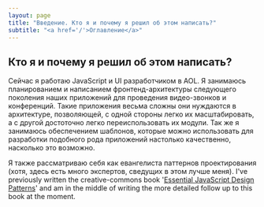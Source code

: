```yaml
---
layout: page
title: "Введение. Кто я и почему я решил об этом написать?"
subtitle: "<a href='/'>Оглавление</a>"
---
```



## Кто я и почему я решил об этом написать?

Сейчас я работаю JavaScript и UI разработчиком в AOL. Я занимаюсь планированием
и написанием фронтенд-архитектуры следующего поколения наших приложений
для проведения видео-звонков и конференций. Такие приложения весьма сложны они
нуждаются в архитектуре, позволяющей, с одной стороны легко их масштабировать,
а с другой достоточно легко переиспользовать их модули. Так же я занимаюсь
обеспечением шаблонов, которые можно использовать для разработки подобного
рода приложений настолько качественно, насколько это возможно.

Я также рассматриваю себя как евангелиста паттернов проектирования (хотя, 
здесь есть много экспертов, сведущих в этом лучше меня).
I've previously  written the creative-commons book
'[Essential JavaScript Design Patterns][1]' and am in the middle of writing the
more detailed follow up to this book at the moment.


[1]: http://addyosmani.com/resources/essentialjsdesignpatterns/book/